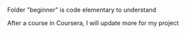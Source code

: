 Folder "beginner" is code elementary to understand 


After a course in Coursera, I will update more for my project
